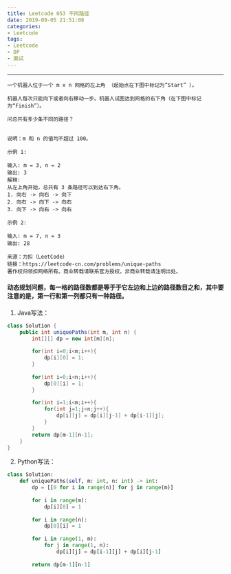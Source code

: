 ```yaml
---
title: Leetcode 053 不同路径
date: 2019-09-05 21:51:08
categories:
- Leetcode
tags:
- Leetcode
- DP
- 面试
---
```


---
    一个机器人位于一个 m x n 网格的左上角 （起始点在下图中标记为“Start” ）。

    机器人每次只能向下或者向右移动一步。机器人试图达到网格的右下角（在下图中标记为“Finish”）。

    问总共有多少条不同的路径？


    说明：m 和 n 的值均不超过 100。

    示例 1:

    输入: m = 3, n = 2
    输出: 3
    解释:
    从左上角开始，总共有 3 条路径可以到达右下角。
    1. 向右 -> 向右 -> 向下
    2. 向右 -> 向下 -> 向右
    3. 向下 -> 向右 -> 向右

    示例 2:

    输入: m = 7, n = 3
    输出: 28

    来源：力扣（LeetCode）
    链接：https://leetcode-cn.com/problems/unique-paths
    著作权归领扣网络所有。商业转载请联系官方授权，非商业转载请注明出处。


#### 动态规划问题，每一格的路径数都是等于于它左边和上边的路径数目之和，其中要注意的是，第一行和第一列都只有一种路径。


1. Java写法：
```java
class Solution {
    public int uniquePaths(int m, int n) {
        int[][] dp = new int[m][n];
        
        for(int i=0;i<m;i++){
            dp[i][0] = 1;
        }
        
        for(int i=0;i<n;i++){
            dp[0][i] = 1;
        }
        
        for(int i=1;i<m;i++){
            for(int j=1;j<n;j++){
                dp[i][j] = dp[i][j-1] + dp[i-1][j];
            }
        }
        return dp[m-1][n-1];
    }
}
```

2. Python写法：
```python
class Solution:
    def uniquePaths(self, m: int, n: int) -> int:
        dp = [[0 for i in range(n)] for j in range(m)]
        
        for i in range(m):
            dp[i][0] = 1
        
        for i in range(n):
            dp[0][i] = 1
            
        for i in range(1, m):
            for j in range(1, n):
                dp[i][j] = dp[i-1][j] + dp[i][j-1]
        
        return dp[m-1][n-1]
```   

